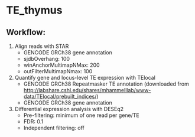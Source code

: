 # TE_thymus

## Workflow:

1. Align reads with STAR
    + GENCODE GRCh38 gene annotation
    + sjdbOverhang: 100
    + winAnchorMultimapNMax: 200
    + outFilterMultimapNmax: 100   
2. Quantify gene and locus-level TE expression with TElocal
    + GENCODE GRCh38 Repeatmasker TE annotation (downloaded from http://labshare.cshl.edu/shares/mhammelllab/www-data/TElocal/prebuilt_indices/)
    + GENCODE GRCh38 gene annotation
3. Differential expression analysis with DESEq2
    + Pre-filtering: minimum of one read per gene/TE
    + FDR: 0.1
    + Independent filtering: off